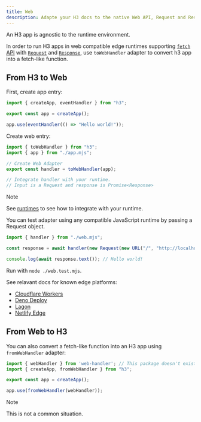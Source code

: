 ```yaml
---
title: Web
description: Adapte your H3 docs to the native Web API, Request and Response, without any effort.
---
```


An H3 app is agnostic to the runtime environment.

In order to run H3 apps in web compatible edge runtimes supporting [`fetch` API](https://developer.mozilla.org/en-US/docs/Web/API/Fetch_API) with [`Request`](https://developer.mozilla.org/en-US/docs/Web/API/Request) and [`Response`](https://developer.mozilla.org/en-US/docs/Web/API/Response), use `toWebHandler` adapter to convert h3 app into a fetch-like function.

## From H3 to Web

First, create app entry:

```js [app.mjs]
import { createApp, eventHandler } from "h3";

export const app = createApp();

app.use(eventHandler(() => "Hello world!"));
```

Create web entry:

```js [web.mjs]
import { toWebHandler } from "h3";
import { app } from "./app.mjs";

// Create Web Adapter
export const handler = toWebHandler(app);

// Integrate handler with your runtime.
// Input is a Request and response is Promise<Response>
```

> [!NOTE]
> See [runtimes](/runtimes) to see how to integrate with your runtime.

You can test adapter using any compatible JavaScript runtime by passing a Request object.

```js [web.test.mjs]
import { handler } from "./web.mjs";

const response = await handler(new Request(new URL("/", "http://localhost")));

console.log(await response.text()); // Hello world!
```

Run with `node ./web.test.mjs`.

See relavant docs for known edge platforms:

- [Cloudflare Workers](/runtimes/cloudflare)
- [Deno Deploy](/runtimes/deno)
- [Lagon](/runtimes/lagon)
- [Netlify Edge](/runtimes/netlify)

## From Web to H3

You can also convert a fetch-like function into an H3 app using `fromWebHandler` adapter:

```js [app.mjs]
import { webHandler } from 'web-handler'; // This package doesn't exist, it's just an example
import { createApp, fromWebHandler } from "h3";

export const app = createApp();

app.use(fromWebHandler(webHandler));
```

> [!NOTE]
> This is not a common situation.
